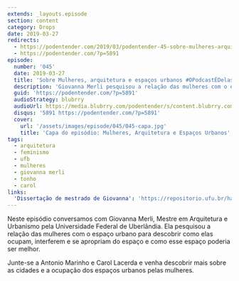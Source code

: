 ```yaml
---
extends: _layouts.episode
section: content
category: Drops
date: 2019-03-27
redirects:
  - https://podentender.com/2019/03/podentender-45-sobre-mulheres-arquitetura-e-espacos-urbanos-opodcastedelas2019.html
  - https://podentender.com/?p=5891
episode:
  number: '045'
  date: 2019-03-27
  title: 'Sobre Mulheres, arquitetura e espaços urbanos #OPodcastÉDelas2019'
  description: 'Giovanna Merli pesquisou a relação das mulheres com o espaço urbano para descobrir como elas ocupam, interferem e se apropriam do espaço e como esse espaço poderia ser melhor.'
  guid: 'https://podentender.com/?p=5891'
  audioStrategy: blubrry
  audioUrl: https://media.blubrry.com/podentender/s/content.blubrry.com/podentender/PODEntender_45.mp3
  disqus: '5891 https://podentender.com/?p=5891'
  cover:
    url: '/assets/images/episode/045/045-capa.jpg'
    title: 'Capa do episódio: Mulheres, Arquitetura e Espaços Urbanos'
tags:
  - arquitetura
  - feminismo
  - ufb
  - mulheres
  - giovanna merli
  - tonho
  - carol
links:
  'Dissertação de mestrado de Giovanna': 'https://repositorio.ufu.br/handle/123456789/23988'
---
```

Neste episódio conversamos com Giovanna Merli, Mestre em Arquitetura e Urbanismo pela Universidade Federal de Uberlândia.
Ela pesquisou a relação das mulheres com o espaço urbano para descobrir como elas ocupam, interferem e se apropriam do
espaço e como esse espaço poderia ser melhor.

Junte-se a Antonio Marinho e Carol Lacerda e venha descobrir mais sobre as cidades e a ocupação dos espaços urbanos pelas
mulheres.

